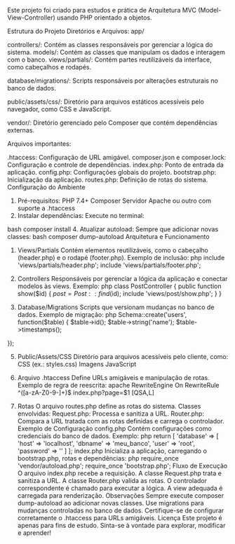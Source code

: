 Este projeto foi criado para estudos e prática de Arquitetura MVC 
(Model-View-Controller) usando PHP orientado a objetos. 

Estrutura do Projeto
Diretórios e Arquivos:
app/

controllers/: Contém as classes responsáveis por gerenciar a lógica do sistema.
models/: Contém as classes que manipulam os dados e interagem com o banco.
views/partials/: Contém partes reutilizáveis da interface, como cabeçalhos e rodapés.

database/migrations/: Scripts responsáveis por alterações estruturais no banco de dados.

public/assets/css/: Diretório para arquivos estáticos acessíveis pelo navegador, como CSS e JavaScript.

vendor/: Diretório gerenciado pelo Composer que contém dependências externas.

Arquivos importantes:

.htaccess: Configuração de URL amigável.
composer.json e composer.lock: Configuração e controle de dependências.
index.php: Ponto de entrada da aplicação.
config.php: Configurações globais do projeto.
bootstrap.php: Inicialização da aplicação.
routes.php: Definição de rotas do sistema.
Configuração do Ambiente
1. Pré-requisitos:
PHP 7.4+
Composer
Servidor Apache ou outro com suporte a .htaccess
2. Instalar dependências:
Execute no terminal:

bash
composer install
4. Atualizar autoload:
Sempre que adicionar novas classes:
bash
composer dump-autoload
Arquitetura e Funcionamento

1. Views/Partials
Contém elementos reutilizáveis, como o cabeçalho (header.php)
e o rodapé (footer.php).
Exemplo de inclusão:
php
include 'views/partials/header.php';
include 'views/partials/footer.php';

3. Controllers
Responsáveis por gerenciar a lógica da aplicação e conectar modelos às views.
Exemplo:
php
class PostController {
    public function show($id) {
        $post = Post::find($id);
        include 'views/post/show.php';
    }
}
4. Database/Migrations
Scripts que versionam mudanças no banco de dados.
Exemplo de migração:
php
Schema::create('users', function($table) {
    $table->id();
    $table->string('name');
    $table->timestamps();

});

5. Public/Assets/CSS
Diretório para arquivos acessíveis pelo cliente, como:
CSS (ex.: styles.css)
Imagens
JavaScript

7. Arquivo .htaccess
Define URLs amigáveis e manipulação de rotas.
Exemplo de regra de reescrita:
apache
RewriteEngine On
RewriteRule ^([a-zA-Z0-9-]+)$ index.php?page=$1 [QSA,L]
8. Rotas
O arquivo routes.php define as rotas do sistema.
Classes envolvidas:
Request.php: Processa e sanitiza a URL.
Router.php: Compara a URL tratada com as rotas definidas e carrega o controlador.
Exemplo de Configuração
config.php
Contém configurações como credenciais do banco de dados.
Exemplo:
php
return [
    'database' => [
        'host' => 'localhost',
        'dbname' => 'meu_banco',
        'user' => 'root',
        'password' => ''
    ]
];
index.php
Inicializa a aplicação, carregando o bootstrap.php, rotas e dependências:
php
require_once 'vendor/autoload.php';
require_once 'bootstrap.php';
Fluxo de Execução
O arquivo index.php recebe a requisição.
A classe Request.php trata e sanitiza a URL.
A classe Router.php valida as rotas.
O controlador correspondente é chamado para executar a lógica.
A view adequada é carregada para renderização.
Observações
Sempre execute composer dump-autoload ao adicionar novas classes.
Use migrations para mudanças controladas no banco de dados.
Certifique-se de configurar corretamente o .htaccess para URLs amigáveis.
Licença
Este projeto é apenas para fins de estudo. Sinta-se à vontade para explorar, modificar e aprender!
